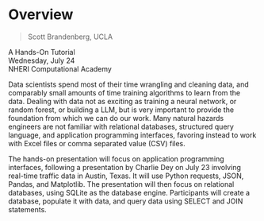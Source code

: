 # Overview
> Scott Brandenberg, UCLA

A Hands-On Tutorial  
Wednesday, July 24  
NHERI Computational Academy  

Data scientists spend most of their time wrangling and cleaning data, and comparably small amounts of time training algorithms to learn from the data. Dealing with data not as exciting as training a neural network, or random forest, or building a LLM, but is very important to provide the foundation from which we can do our work. Many natural hazards engineers are not familiar with relational databases, structured query language, and application programming interfaces, favoring instead to work with Excel files or comma separated value (CSV) files. 

The hands-on presentation will focus on application programming interfaces, following a presentation by Charlie Dey on July 23 involving real-time traffic data in Austin, Texas. It will use Python requests, JSON, Pandas, and Matplotlib. The presentation will then focus on relational databases, using SQLite as the database engine. Participants will create a database, populate it with data, and query data using SELECT and JOIN statements. 
